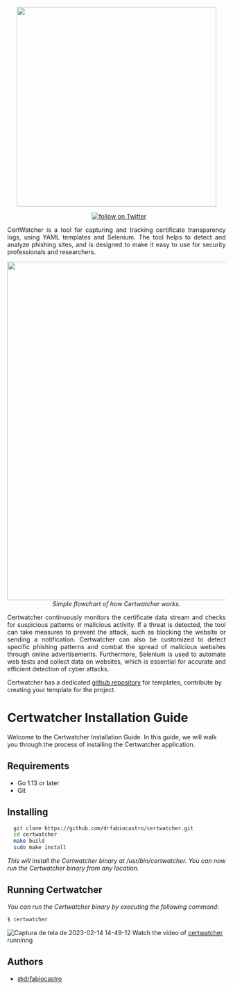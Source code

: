 
<p align="center">
  <img width="460" height="auto" src="https://user-images.githubusercontent.com/110246050/215688266-a8aacee4-9e47-4f9a-92d1-961b61812ec4.png">
</p>
<p align="center">
<a href="#"><img src="https://img.shields.io/badge/contributors-1-green" alt=""></a>
<a href="#"><img src="https://img.shields.io/badge/developing-stable-green" alt=""></a>
<a href="#"><img src="https://img.shields.io/badge/version-v0.1.0-blue" alt=""></a>
<a href="https://twitter.com/intent/follow?screen_name=drfabiocastro">
<img src="https://img.shields.io/twitter/follow/drfabiocastro?style=social&logo=twitter" alt="follow on Twitter"></a>
</p>

<p align="justify">
CertWatcher is a tool for capturing and tracking certificate transparency logs, using YAML templates and Selenium. The tool helps to detect and analyze phishing sites, and is designed to make it easy to use for security professionals and researchers.
</p>
<p align="center">
<img width="780" height="auto" src="https://user-images.githubusercontent.com/110246050/216151671-66e7cc76-0c31-42e7-aab5-97e46ec039d9.jpg">
<br>
<em>Simple flowchart of how Certwatcher works.</em>
</p>
<p align="justify">
Certwatcher continuously monitors the certificate data stream and checks for suspicious patterns or malicious activity. If a threat is detected, the tool can take measures to prevent the attack, such as blocking the website or sending a notification. Certwatcher can also be customized to detect specific phishing patterns and combat the spread of malicious websites through online advertisements. Furthermore, Selenium is used to automate web tests and collect data on websites, which is essential for accurate and efficient detection of cyber attacks.
<p>

Certwatcher has a dedicated [github repository](https://github.com/drfabiocastro/certwatcher-templates) for templates, contribute by creating your template for the project.


# Certwatcher Installation Guide

Welcome to the Certwatcher Installation Guide. In this guide, we will walk you through the process of installing the Certwatcher application.


## Requirements
- Go 1.13 or later
- Git
## Installing

```bash
  git clone https://github.com/drfabiocastro/certwatcher.git
  cd certwatcher
  make build
  sudo make install
```
*This will install the Certwatcher binary at /usr/bin/certwatcher. You can now run the Certwatcher binary from any location.*



## Running Certwatcher
*You can run the Certwatcher binary by executing the following command:*
```bash
$ certwatcher

```

![Captura de tela de 2023-02-14 14-49-12](https://user-images.githubusercontent.com/110246050/218817878-9b31af1c-dedd-4e64-9395-030cc6c0c06d.png)
Watch the video of [certwatcher](https://asciinema.org/a/559827) runninng

## Authors

- [@drfabiocastro](https://www.twitter.com/drfabiocastro)


